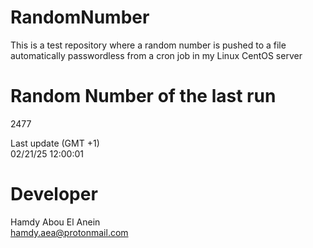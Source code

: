 # RandomNumber    
This is a test repository where a random number is pushed to a file automatically passwordless from a cron job in my Linux CentOS server    
# Random Number of the last run   
2477
      
Last update (GMT +1)    
02/21/25 12:00:01
# Developer    
Hamdy Abou El Anein   
hamdy.aea@protonmail.com
